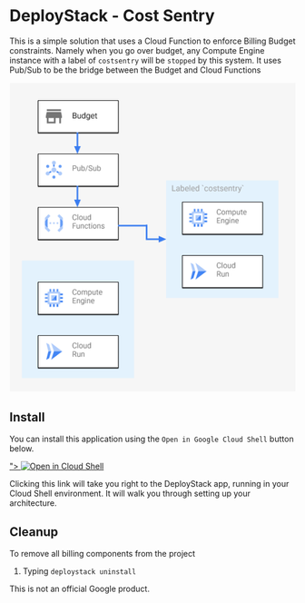 # DeployStack - Cost Sentry 

This is a simple solution that uses a Cloud Function to enforce Billing Budget constraints.
Namely when you go over budget, any Compute Engine instance with a label of `costsentry`
will be `stopped` by this system. It uses Pub/Sub to be the bridge between the Budget
and Cloud Functions

![Cost Sentry architecture](/architecture.png)

## Install
You can install this application using the `Open in Google Cloud Shell` button 
below. 

<a href="https://ssh.cloud.google.com/cloudshell/editor?cloudshell_git_repo=https%3A%2F%2Fgithub.com%2FGoogleCloudPlatform%2Fdeploystack-cost-sentry&shellonly=true&cloudshell_image=gcr.io/ds-artifacts-cloudshell/deploystack_custom_image" target="_new">">
        <img alt="Open in Cloud Shell" src="https://gstatic.com/cloudssh/images/open-btn.svg">
</a>

Clicking this link will take you right to the DeployStack app, running in your 
Cloud Shell environment. It will walk you through setting up your architecture.  

## Cleanup 
To remove all billing components from the project
1. Typing `deploystack uninstall`

This is not an official Google product.